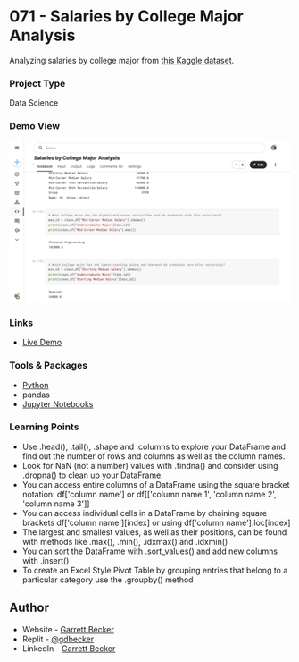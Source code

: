 # 071 - Salaries by College Major Analysis

Analyzing salaries by college major from [this Kaggle dataset](https://www.kaggle.com/datasets/darodysylvainobei/payscale-inc-data-on-college-majors).

### Project Type

Data Science

### Demo View

![](./071-salaries-by-college-major-analysis.jpg)

### Links

- [Live Demo](https://www.kaggle.com/code/garrettbecker/salaries-by-college-major-analysis)

### Tools & Packages

- [Python](https://www.python.org)
- pandas
- [Jupyter Notebooks](https://jupyter.org)

### Learning Points

- Use .head(), .tail(), .shape and .columns to explore your DataFrame and find out the number of rows and columns as well as the column names.
- Look for NaN (not a number) values with .findna() and consider using .dropna() to clean up your DataFrame.
- You can access entire columns of a DataFrame using the square bracket notation: df['column name'] or df[['column name 1', 'column name 2', 'column name 3']]
- You can access individual cells in a DataFrame by chaining square brackets df['column name'][index] or using df['column name'].loc[index]
- The largest and smallest values, as well as their positions, can be found with methods like .max(), .min(), .idxmax() and .idxmin()
- You can sort the DataFrame with .sort_values() and add new columns with .insert()
- To create an Excel Style Pivot Table by grouping entries that belong to a particular category use the .groupby() method

## Author

- Website - [Garrett Becker]()
- Replit - [@gdbecker](https://replit.com/@gdbecker)
- LinkedIn - [Garrett Becker](https://www.linkedin.com/in/garrett-becker-923b4a106/)